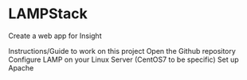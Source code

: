 # LAMPStack
Create a web app for Insight

Instructions/Guide to work on this project
Open the Github repository
Configure LAMP on your Linux Server (CentOS7 to be specific)
Set up Apache
